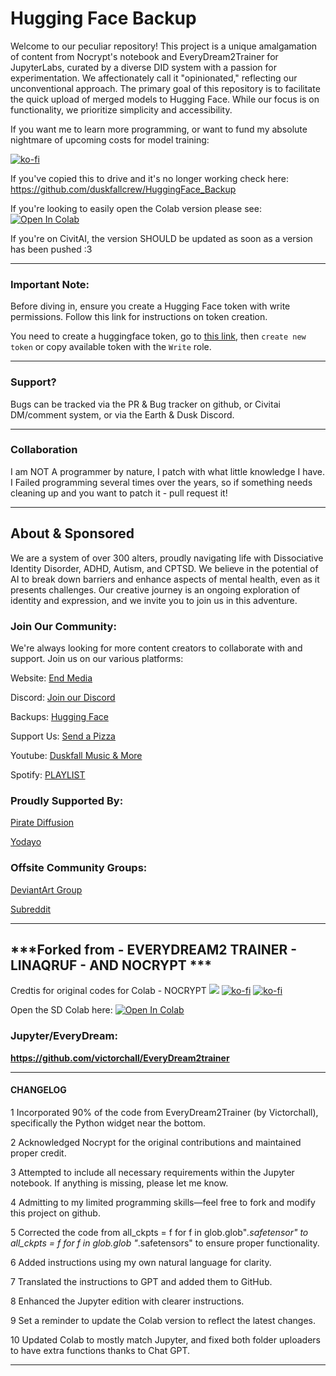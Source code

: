 # **Hugging Face Backup**

Welcome to our peculiar repository! This project is a unique amalgamation of content from Nocrypt's notebook and EveryDream2Trainer for JupyterLabs, curated by a diverse DID system with a passion for experimentation. We affectionately call it "opinionated," reflecting our unconventional approach. The primary goal of this repository is to facilitate the quick upload of merged models to Hugging Face. While our focus is on functionality, we prioritize simplicity and accessibility.

If you want me to learn more programming, or want to fund my absolute nightmare of upcoming costs for model training:

[![ko-fi](https://ko-fi.com/img/githubbutton_sm.svg)](https://ko-fi.com/Z8Z8L4EO)
    
If you've copied this to drive and it's no longer working check here: https://github.com/duskfallcrew/HuggingFace_Backup

If you're looking to easily open the Colab version please see: [<a target="_blank" href="https://colab.research.google.com/github/duskfallcrew/HuggingFace_Backup/blob/main/HuggingFace_Backup_2024_Colab.ipynb"> 
<img src="https://colab.research.google.com/assets/colab-badge.svg" alt="Open In Colab"/>
</a>
](https://drive.google.com/file/d/14hn5qEfDvL1WAJcEEjFM0zY9598qe59F/view?usp=sharing)



If you're on CivitAI, the version SHOULD be updated as soon as a version has been pushed :3 

-----------------
### **Important Note:** 


Before diving in, ensure you create a Hugging Face token with write permissions. Follow this link for instructions on token creation.

You need to create a huggingface token, go to [this link](https://huggingface.co/settings/tokens), then `create new token` or copy available token with the `Write` role.

-----------------

### Support? 

Bugs can be tracked via the PR & Bug tracker on github, or Civitai DM/comment system, or via the Earth & Dusk Discord. 

-----------------

### Collaboration

I am NOT A programmer by nature, I patch with what little knowledge I have. I Failed programming several times over the years, so if something needs cleaning up and you want to patch it - pull request it!

-----------------
## About & Sponsored

We are a system of over 300 alters, proudly navigating life with Dissociative Identity Disorder, ADHD, Autism, and CPTSD. We believe in the potential of AI to break down barriers and enhance aspects of mental health, even as it presents challenges. Our creative journey is an ongoing exploration of identity and expression, and we invite you to join us in this adventure.

###  Join Our Community:
We're always looking for more content creators to collaborate with and support. Join us on our various platforms:

Website: [End Media](https://www.end-media.org/)
 
Discord: [Join our Discord](https://discord.gg/5t2kYxt7An)

Backups: [Hugging Face](https://huggingface.co/EarthnDusk)

Support Us: [Send a Pizza](https://ko-fi.com/duskfallcrew)

Youtube: [Duskfall Music & More](https://www.youtube.com/channel/UCk7MGP7nrJz5awBSP75xmVw)

Spotify: [PLAYLIST](https://open.spotify.com/playlist/00R8x00YktB4u541imdSSf?si=57a8f0f0fe87434e)

### Proudly Supported By:

[Pirate Diffusion](https://www.piratediffusion.com/)

[Yodayo](https://yodayo.com/)

### Offsite Community Groups:

[DeviantArt Group](https://www.deviantart.com/diffusionai)

[Subreddit
](https://www.reddit.com/r/earthndusk/)

-----------------

## ***Forked from - EVERYDREAM2 TRAINER - LINAQRUF - AND NOCRYPT ***

Credtis for original codes for Colab - NOCRYPT
[![](https://dcbadge.vercel.app/api/shield/442099748669751297?style=flat)](https://lookup.guru/442099748669751297) [![ko-fi](https://img.shields.io/badge/Ko--fi-F16061?logo=ko-fi&logoColor=white&style=flat)](https://ko-fi.com/nocrypt) [![ko-fi](https://img.shields.io/badge/Patreon-F1465A?logo=patreon&logoColor=white&style=flat)](https://patreon.com/nocrypt) 

Open the SD Colab here: 
<a target="_blank" href="https://colab.research.google.com/drive/1wEa-tS10h4LlDykd87TF5zzpXIIQoCmq">
  <img src="https://colab.research.google.com/assets/colab-badge.svg" alt="Open In Colab"/>
</a>


###  Jupyter/EveryDream:
**https://github.com/victorchall/EveryDream2trainer**

-----------------


#### CHANGELOG
    
1 Incorporated 90% of the code from EveryDream2Trainer (by Victorchall), specifically the Python widget near the bottom.

2 Acknowledged Nocrypt for the original contributions and maintained proper credit.

3 Attempted to include all necessary requirements within the Jupyter notebook. If anything is missing, please let me know.

4 Admitting to my limited programming skills—feel free to fork and modify this project on github.

5 Corrected the code from all_ckpts = f for f in glob.glob"*.safetensor" to all_ckpts = f for f in glob.glob "*.safetensors" to ensure proper functionality.

6 Added instructions using my own natural language for clarity.

7 Translated the instructions to GPT and added them to GitHub.

8 Enhanced the Jupyter edition with clearer instructions.

9 Set a reminder to update the Colab version to reflect the latest changes.

10 Updated Colab to mostly match Jupyter, and fixed both folder uploaders to have extra functions thanks to Chat GPT.

    
-----------------

